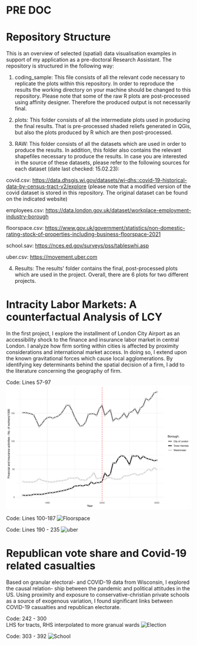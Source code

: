 # PRE DOC

# Repository Structure
This is an overview of selected (spatial) data visualisation examples in support of my application as a pre-doctoral Research Assistant. The repository is structured in the following way: 

1. coding_sample:
This file consists of all the relevant code necessary to replicate the plots within this repository. In order to reproduce the results the working directory on your machine should be changed to this repository. Please note that some of the raw R plots are post-processed using affinity designer. Therefore the produced output is not necessarily final. 

2. plots:
This folder consists of all the intermediate plots used in producing the final results. That is pre-processed shaded reliefs generated in QGis, but also the plots produced by R which are then post-processed. 

3. RAW:
This folder consists of all the datasets which are used in order to produce the results. In addition, this folder also contains the relevant shapefiles necessary to produce the results. In case you are interested in the source of these datasets, please refer to the following sources for each dataset (date last checked: 15.02.23): 

covid.csv: https://data.dhsgis.wi.gov/datasets/wi-dhs::covid-19-historical-data-by-census-tract-v2/explore (please note that a modified version of the covid dataset is stored in this repository. The original dataset can be found on the indicated website)

employees.csv: https://data.london.gov.uk/dataset/workplace-employment-industry-borough

floorspace.csv: https://www.gov.uk/government/statistics/non-domestic-rating-stock-of-properties-including-business-floorspace-2021

school.sav: https://nces.ed.gov/surveys/pss/tableswhi.asp

uber.csv: https://movement.uber.com

4. Results:
The results' folder contains the final, post-processed plots which are used in the project. Overall, there are 6 plots for two different projects. 

# Intracity Labor Markets: A counterfactual Analysis of LCY
In the first project, I explore the installment of London City Airport as an accessibility shock to the finance and insurance labor market in central London. I analyze how firm sorting within cities is affected by proximity considerations and international market access. In doing so, I extend upon the known gravitational forces which cause local agglomerations. By identifying key determinants behind the spatial decision of a firm, I add to the literature concerning the geography of firm.

Code: Lines 57-97
![Employees](RESULTS/employees.jpg)

Code: Lines 100-187
![Floorspace](RESULTS/floorspace.gif)

Code: Lines 190 - 235
![uber](RESULTS/uber.png)

# Republican vote share and Covid-19 related casualties
Based on granular electoral- and COVID-19 data from Wisconsin, I explored the causal relation- ship between the pandemic and political attitudes in the US. Using proximity and exposure to conservative-christian private schools as a source of exogenous variation, I found significant links between COVID-19 casualties and republican electorate.

Code: 242 - 300 \
LHS for tracts, RHS interpolated to more granual wards
![Election](RESULTS/election.png)

Code: 303 - 392
![School](RESULTS/schools.png)



